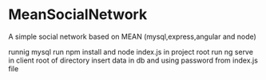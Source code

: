 # MeanSocialNetwork
A simple social network based on MEAN (mysql,express,angular and node)

runnig mysql 
run npm install and node index.js in project root
run ng serve in client root of directory
insert data in db and using password from index.js file


